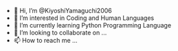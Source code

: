 - 👋 Hi, I’m @KiyoshiYamaguchi2006
- 👀 I’m interested in Coding and Human Languages
- 🌱 I’m currently learning Python Programming Language
- 💞️ I’m looking to collaborate on ...
- 📫 How to reach me ...

<!---
KiyoshiYamaguchi2006/KiyoshiYamaguchi2006 is a ✨ special ✨ repository because its `README.md` (this file) appears on your GitHub profile.
You can click the Preview link to take a look at your changes.
--->
